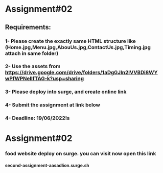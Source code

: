 # Assignment#02
## Requirements:

### 1- Please create the exactly same HTML structure like (Home.jpg,Menu.jpg,AbouUs.jpg,ContactUs.jpg,Timing.jpg attach in same folder)
###  2- Use the assets from https://drive.google.com/drive/folders/1aDgGJIn2lVVBDi8WYwPfWPNellfTAG-k?usp=sharing
###  3- Please deploy into surge, and create online link
###  4- Submit the assignment at link below
###  4- Deadline: 19/06/2022!s


# Assignment#02

### food website deploy on surge. you can visit now open this link
 #### second-assignment-aasadlion.surge.sh